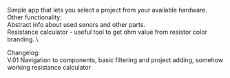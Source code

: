 Simple app that lets you select a project from your available hardware. \
Other functionality: \
Abstract info about used senors and other parts. \
Resistance calculator - useful tool to get ohm value from resistor color branding. \


Changelog: \
V.01 Navigation to components, basic filtering and project adding, somehow working resistance calculator